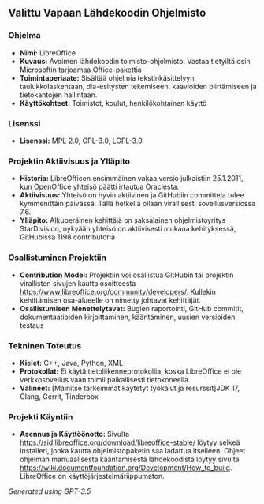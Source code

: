 ## Valittu Vapaan Lähdekoodin Ohjelmisto

### Ohjelma
- **Nimi:** LibreOffice
- **Kuvaus:** Avoimen lähdekoodin toimisto-ohjelmisto. Vastaa tietyiltä osin Microsoftin tarjoamaa Office-pakettia
- **Toimintaperiaate:** Sisältää ohjelmia tekstinkäsittelyyn, taulukkolaskentaan, dia-esitysten tekemiseen, kaavioiden piirtämiseen ja tietokantojen hallintaan.
- **Käyttökohteet:** Toimistot, koulut, henkilökohtainen käyttö

### Lisenssi
- **Lisenssi:** MPL 2.0, GPL-3.0, LGPL-3.0

### Projektin Aktiivisuus ja Ylläpito
- **Historia:** LibreOfficen ensimmäinen vakaa versio julkaistiin 25.1.2011, kun OpenOffice yhteisö päätti irtautua Oraclesta.
- **Aktiivisuus:** Yhteisö on hyvin aktiivinen ja GitHubiin committeja tulee kymmenittäin päivässä. Tällä hetkellä ollaan virallisesti sovellusversiossa 7.6.
- **Ylläpito:** Alkuperäinen kehittäjä on saksalainen ohjelmistoyritys StarDivision, nykyään yhteisö on aktiivisesti mukana kehityksessä, GitHubissa 1198 contributoria

### Osallistuminen Projektiin
- **Contribution Model:** Projektiin voi osallistua GitHubin tai projektin virallisten sivujen kautta osoitteesta https://www.libreoffice.org/community/developers/. Kullekin kehittämisen osa-alueelle on nimetty johtavat kehittäjät.
- **Osallistumisen Menettelytavat:** Bugien raportointi, GitHub commitit, dokumentaatioiden kirjoittaminen, kääntäminen, uusien versioiden testaus

### Tekninen Toteutus
- **Kielet:** C++, Java, Python, XML
- **Protokollat:** Ei käytä tietoliikenneprotokollia, koska LibreOffice ei ole verkkosovellus vaan toimii paikallisesti tietokoneella
- **Välineet:** [Mainitse tärkeimmät käytetyt työkalut ja resurssit]JDK 17, Clang, Gerrit, Tinderbox

### Projekti Käyntiin
- **Asennus ja Käyttöönotto:** Sivulta https://sid.libreoffice.org/download/libreoffice-stable/ löytyy selkeä installeri, jonka kautta ohjelmistopaketin saa ladattua itselleen. Ohjeet ohjelman manuaalisesta kääntämisestä lähdekoodista löytyy sivulta https://wiki.documentfoundation.org/Development/How_to_build. LibreOffice on käyttöjärjestelmäriippumaton.


*Generated using GPT-3.5*
